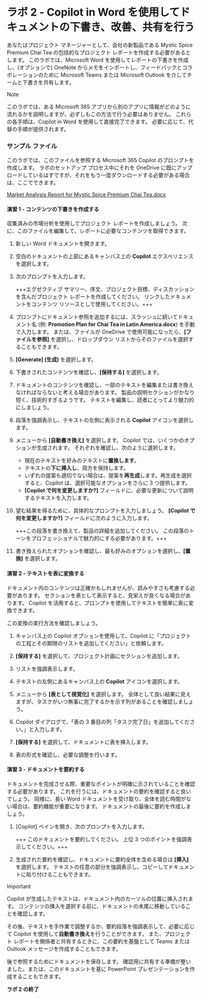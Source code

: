 # ラボ 2 - Copilot in Word を使用してドキュメントの下書き、改善、共有を行う

あなたはプロジェクト マネージャーとして、会社の新製品である Mystic Spice Premium Chai Tea の包括的なプロジェクト レポートを作成する必要があるとします。 このラボでは、Microsoft Word を使用してレポートの下書きを作成し、(オプションで) OneNote からメモをインポートし、フィードバックとコラボレーションのために Microsoft Teams または Microsoft Outlook を介してチームと下書きを共有します。

> [!NOTE]
> このラボでは、ある Microsoft 365 アプリから別のアプリに情報がどのように流れるかを説明しますが、必ずしもこの方法で行う必要はありません。 これらの各手順は、Copilot in Word を使用して直接完了できます。 必要に応じて、代替の手順が提供されます。

### サンプル ファイル

このラボでは、このファイルを参照する Microsoft 365 Copilot のプロンプトを作成します。 ラボのセットアップ プロセス中にそれを OneDrive に既にアップロードしているはずですが、それをもう一度ダウンロードする必要がある場合は、ここでできます。

[Market Analysis Report for Mystic Spice Premium Chai Tea.docx](https://go.microsoft.com/fwlink/?linkid=2268826)



#### 演習 1 - コンテンツの下書きを作成する

収集済みの市場分析を使用してプロジェクト レポートを作成しましょう。 次に、このファイルを編集して、レポートに必要なコンテンツを取得できます。

1. 新しい Word ドキュメントを開きます。

1. 空白のドキュメントの上部にあるキャンバス上の **Copilot** エクスペリエンスを選択します。

1. 次のプロンプトを入力します。

    +++エグゼクティブ サマリー、序文、プロジェクト目標、ディスカッションを含んだプロジェクト レポートを作成してください。 リンクしたドキュメントをコンテンツ リソースとして使用してください。+++

1. プロンプトにドキュメント参照を追加するには、スラッシュに続いてドキュメント名 (例: **Promotion Plan for Chai Tea in Latin America.docx**) を手動で入力します。 または、ファイルが OneDrive で使用可能になったら、**[ファイルを参照]** を選択し、ドロップダウン リストからそのファイルを選択することもできます。
   
1. **[Generate] \(生成)** を選択します。

1. 下書きされたコンテンツを確認し、**[保持する]** を選択します。

1. ドキュメントのコンテンツを確認し、一部のテキストを編集または書き換えなければならないと考える場合があります。 製品の説明セクションがかなり短く、技術的すぎるようです。 テキストを編集し、読者にとってより魅力的にしましょう。

1. 段落を強調表示し、テキストの左側に表示される **Copilot** アイコンを選択します。

1. メニューから **[自動書き換え]** を選択します。 Copilot では、いくつかのオプションが生成されます。 それぞれを確認し、次のように選択します。

    - 現在のテキストを好みのテキストに**置換します**。
    - テキストの**下に挿入し**、両方を保持します。
    - いずれの提案も適切でない場合は、提案を**再生成**します。再生成を選択すると、Copilot は、選択可能なオプションをさらに 3 つ提供します。
    - **[Copilot で何を変更しますか?]** フィールドに、必要な更新について説明するテキストを入力します。

1. 望む結果を得るために、具体的なプロンプトを入力しましょう。 **[Copilot で何を変更しますか?]** フィールドに次のように入力します。

    +++この段落を書き換えて、製品の詳細を追加してください。 この段落のトーンをプロフェッショナルで魅力的にする必要があります。+++

1. 書き換えられたオプションを確認し、最も好みのオプションを選択し、**[置換]** を選択します。

#### 演習 2 - テキストを表に変換する

ドキュメント内のコンテンツは正確かもしれませんが、読みやすさも考慮する必要があります。 セクションを表として表示すると、見栄えが良くなる場合があります。 Copilot を活用すると、プロンプトを使用してテキストを簡単に表に変換できます。

この変換の実行方法を確認しましょう。

1. キャンバス上の Copilot オプションを使用して、Copilot に「プロジェクトの工程とその期限のリストを追加してください」と依頼します。

1. **[保持する]** を選択して、プロジェクト計画にセクションを追加します。

1. リストを強調表示します。

1. テキストの左側にあるキャンバス上の **Copilot** アイコンを選択します。

1. メニューから **[表として視覚化]** を選択します。 全体として良い結果に見えますが、タスクがいつ無事に完了するかを示す列があることを確認しましょう。

1. Copilot ダイアログで、「表の 3 番目の列「タスク完了日」を追加してください。」と入力します。

1. **[保持する]** を選択して、ドキュメントに表を挿入します。

1. 表の形式を確認し、必要な調整を行います。

#### 演習 3 - ドキュメントを要約する

ドキュメントを完成させる際、重要なポイントが明確に示されていることを確認する必要があります。 これを行うには、ドキュメントの要約を確認すると良いでしょう。 同様に、長い Word ドキュメントを受け取り、全体を読む時間がない場合は、要約機能が重要になります。 ドキュメントの最後に要約を作成しましょう。

1. [Copilot] ペインを開き、次のプロンプトを入力します。

    +++ このドキュメントを要約してください。 上位 3 つのポイントを強調表示してください。+++

1. 生成された要約を確認し、ドキュメントに要約全体を含める場合は **[挿入]** を選択します。 テキストの任意の部分を強調表示し、コピーしてドキュメントに貼り付けることもできます。

> [!IMPORTANT]
> Copilot が生成したテキストは、ドキュメント内のカーソルの位置に挿入されます。 コンテンツの挿入を選択する前に、ドキュメントの末尾に移動していることを確認します。

その後、テキストを手作業で調整するか、要約段落を強調表示して、必要に応じて Copilot を使用して**自動書き換え**を行うことができます。 また、プロジェクト レポートを関係者と共有するときに、この要約を基盤として Teams または Outlook メッセージを作成することもできます。

後で参照するためにドキュメントを保存します。 確認用に共有する準備が整いました。または、このドキュメントを基に PowerPoint プレゼンテーションを作成することもできます。

**ラボ 2 の終了**
